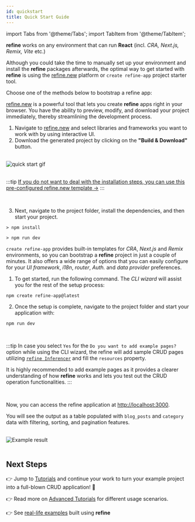 ```yaml
---
id: quickstart
title: Quick Start Guide
---
```



import Tabs from '@theme/Tabs';
import TabItem from '@theme/TabItem';

**refine** works on any environment that can run **React** (incl. *CRA, Next.js, Remix, Vite* etc.)

Although you could take the time to manually set up your environment and install the **refine** packages afterwards, the optimal way to get started with **refine** is using the [refine.new](https://refine.new/) platform or `create refine-app` project starter tool.

Choose one of the methods below to bootstrap a refine app:

<Tabs>
  <TabItem value="refine-new" label="refine.new" default>

  [refine.new](https://refine.new/) is a powerful tool that lets you create **refine** apps right in your browser. You have the ability to preview, modify, and download your project immediately, thereby streamlining the development process.

 1. Navigate to [refine.new](https://refine.new/?form=true) and select libraries and frameworks you want to work with by using interactive UI. 
 2. Download the generated project by clicking on the **"Build & Download"** button.

<br/>

<div class="img-container">
    <div class="window">
        <div class="control red"></div>
        <div class="control orange"></div>
        <div class="control green"></div>
    </div>
     <img style={{alignSelf:"center"}}  src="https://refine.ams3.cdn.digitaloceanspaces.com/website/static/img/quick-start.gif"  alt="quick start gif" />

</div>

<br />

:::tip
[If you do not want to deal with the installation steps, you can use this pre-configured refine.new template &rarr;](https://refine.new/preview/1a5eb93b-ab9b-4112-b80e-7563b334c025)
:::

<br/>

3. Next, navigate to the project folder, install the dependencies, and then start your project.

```
> npm install

> npm run dev
```





  </TabItem>
  <TabItem value="CLI" label="create refine-app">

`create refine-app` provides built-in templates for *CRA*, *Next.js* and *Remix* environments, so you can bootstrap a **refine** project in just a couple of minutes. It also offers a wide range of options that you can easily configure for your *UI framework*, *i18n*, *router*, *Auth.* and *data provider* preferences.

1. To get started, run the following command. The *CLI wizard* will assist you for the rest of the setup process:

```
npm create refine-app@latest
```

2. Once the setup is complete, navigate to the project folder and start your application with:

```
npm run dev
```

<br/>

:::tip
In case you select `Yes` for the `Do you want to add example pages?` option while using the CLI wizard, the refine will add sample CRUD pages utilizing [`refine Inferencer`](https://refine.dev/docs/api-reference/antd/components/inferencer/) and fill the `resources` property.

It is highly recommended to add example pages as it provides a clearer understanding of how **refine** works and lets you test out the CRUD operation functionalities.
:::


  </TabItem>
</Tabs>




<br/>

Now, you can access the refine application at [http://localhost:3000](http://localhost:3000).

You will see the output as a table populated with `blog_posts` and `category` data with filtering, sorting, and pagination features.



<br/>


<div >
   <img style={{width: "100%"}} src="https://refine.ams3.cdn.digitaloceanspaces.com/website/static/img/quick-start-example.png" alt="Example result" />
</div>

<br />







## Next Steps

👉 Jump to [Tutorials](https://refine.dev/docs/tutorial/introduction/index/) and continue your work to turn your example project into a full-blown CRUD application! 🚀

👉 Read more on [Advanced Tutorials](https://refine.dev/docs/advanced-tutorials/) for different usage scenarios.

👉 See [real-life examples](https://refine.dev/examples/) built using **refine**
